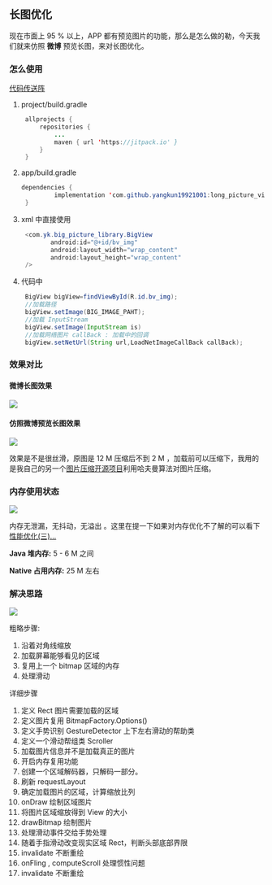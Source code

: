 ## 长图优化

现在市面上 95 % 以上，APP 都有预览图片的功能，那么是怎么做的勒，今天我们就来仿照 **微博** 预览长图，来对长图优化。

### 怎么使用

[代码传送阵](https://github.com/yangkun19921001/long_picture_view)

1. project/build.gradle

   ```java
   	allprojects {
   		repositories {
   			...
   			maven { url 'https://jitpack.io' }
   		}
   	}
   ```

2. app/build.gradle

   ```java
   dependencies {
   	        implementation 'com.github.yangkun19921001:long_picture_view:1.0.1'
   	}
   ```

3. xml 中直接使用

   ```java
    <com.yk.big_picture_library.BigView
           android:id="@+id/bv_img"
           android:layout_width="wrap_content"
           android:layout_height="wrap_content"
    />
   ```

4. 代码中

   ```java
    BigView bigView=findViewById(R.id.bv_img);
    //加载路径
    bigView.setImage(BIG_IMAGE_PAHT);
    //加载 InputStream
    bigView.setImage(InputStream is)
    //加载网络图片 callBack : 加载中的回调
    bigView.setNetUrl(String url,LoadNetImageCallBack callBack);
   ```

### 效果对比

#### 微博长图效果

![](https://user-gold-cdn.xitu.io/2019/5/26/16aefd9b96175a8b?w=398&h=849&f=gif&s=10198989)

#### 仿照微博预览长图效果

![](https://user-gold-cdn.xitu.io/2019/5/26/16aefd85af90e911?w=398&h=849&f=gif&s=7074708)



效果是不是很丝滑，原图是 12 M 压缩后不到 2 M ，加载前可以压缩下，我用的是我自己的另一个[图片压缩开源项目](<https://github.com/yangkun19921001/LIBJPEG_SAMPLE>)利用哈夫曼算法对图片压缩。

### 内存使用状态

![](https://user-gold-cdn.xitu.io/2019/5/26/16aefd82d6c92d0d?w=1138&h=559&f=gif&s=3438441)

内存无泄漏，无抖动，无溢出 。这里在提一下如果对内存优化不了解的可以看下[性能优化(三)...](<https://juejin.im/post/5cd82a3ee51d456e781f20ce>)

**Java 堆内存:** 5 - 6 M 之间

**Native 占用内存:** 25 M 左右

### 解决思路

![](https://user-gold-cdn.xitu.io/2019/5/26/16aefd7f3d23ddcc?w=1033&h=759&f=gif&s=198623)

粗略步骤:

1. 沿着对角线缩放
2. 加载屏幕能够看见的区域
3. 复用上一个 bitmap 区域的内存
4. 处理滑动

详细步骤

1. 定义 Rect 图片需要加载的区域
2. 定义图片复用 BitmapFactory.Options()
3. 定义手势识别 GestureDetector 上下左右滑动的帮助类
4. 定义一个滑动帮组类 Scroller
5. 加载图片信息并不是加载真正的图片
6. 开启内存复用功能
7. 创建一个区域解码器，只解码一部分。
8. 刷新 requestLayout
9. 确定加载图片的区域，计算缩放比列
10. onDraw 绘制区域图片
11. 将图片区域缩放得到 View 的大小
12. drawBitmap 绘制图片
13. 处理滑动事件交给手势处理
14. 随着手指滑动改变现实区域 Rect，判断头部底部界限
15. invalidate 不断重绘
16. onFling , computeScroll 处理惯性问题
17. invalidate 不断重绘



























